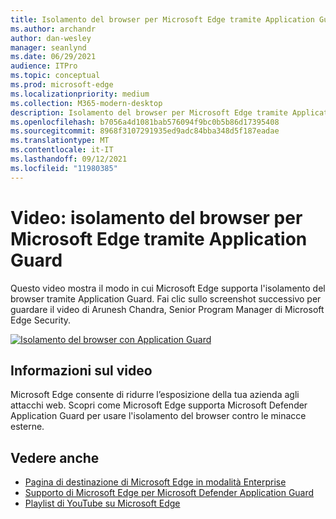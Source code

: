 ```yaml
---
title: Isolamento del browser per Microsoft Edge tramite Application Guard
ms.author: archandr
author: dan-wesley
manager: seanlynd
ms.date: 06/29/2021
audience: ITPro
ms.topic: conceptual
ms.prod: microsoft-edge
ms.localizationpriority: medium
ms.collection: M365-modern-desktop
description: Isolamento del browser per Microsoft Edge tramite Application Guard
ms.openlocfilehash: b7056a4d1081bab576094f9bc0b5b86d17395408
ms.sourcegitcommit: 8968f3107291935ed9adc84bba348d5f187eadae
ms.translationtype: MT
ms.contentlocale: it-IT
ms.lasthandoff: 09/12/2021
ms.locfileid: "11980385"
---
```

# <a name="video-microsoft-edge-browser-isolation-using-application-guard"></a>Video: isolamento del browser per Microsoft Edge tramite Application Guard

Questo video mostra il modo in cui Microsoft Edge supporta l'isolamento del browser tramite Application Guard. Fai clic sullo screenshot successivo per guardare il video di Arunesh Chandra, Senior Program Manager di Microsoft Edge Security.

[![Isolamento del browser con Application Guard]( media/microsoft-edge-video-security-application-guard/0.png)](http://www.youtube.com/watch?v=zQjaRqNXMqw "Browser isolation using Application Guard")

## <a name="about-the-video"></a>Informazioni sul video

Microsoft Edge consente di ridurre l’esposizione della tua azienda agli attacchi web. Scopri come Microsoft Edge supporta Microsoft Defender Application Guard per usare l'isolamento del browser contro le minacce esterne.

## <a name="see-also"></a>Vedere anche

- [Pagina di destinazione di Microsoft Edge in modalità Enterprise](https://aka.ms/EdgeEnterprise)
- [Supporto di Microsoft Edge per Microsoft Defender Application Guard](microsoft-edge-security-windows-defender-application-guard.md)
- [Playlist di YouTube su Microsoft Edge](https://www.youtube.com/playlist?list=PLXtHYVsvn_b-uXh1tMeYpT-0iD8tD3tFy)